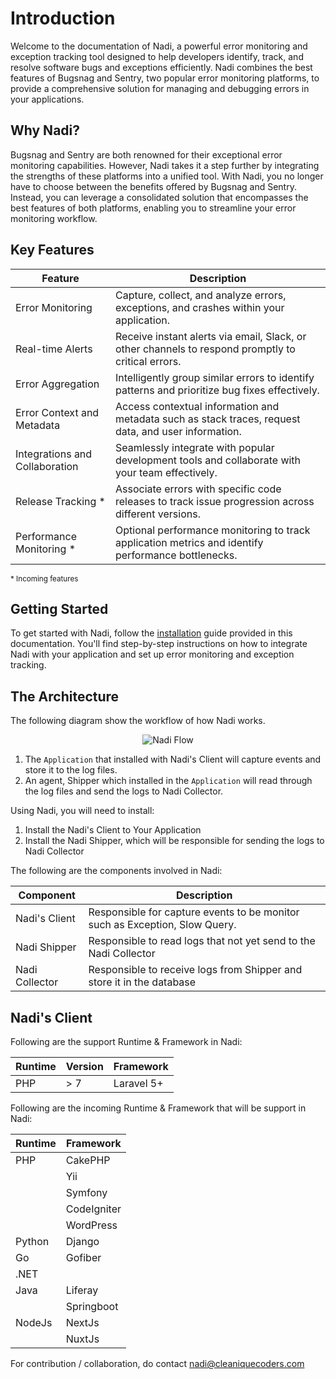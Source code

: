 # Introduction

Welcome to the documentation of Nadi, a powerful error monitoring and exception tracking tool designed to help developers identify, track, and resolve software bugs and exceptions efficiently. Nadi combines the best features of Bugsnag and Sentry, two popular error monitoring platforms, to provide a comprehensive solution for managing and debugging errors in your applications.

## Why Nadi?

Bugsnag and Sentry are both renowned for their exceptional error monitoring capabilities. However, Nadi takes it a step further by integrating the strengths of these platforms into a unified tool. With Nadi, you no longer have to choose between the benefits offered by Bugsnag and Sentry. Instead, you can leverage a consolidated solution that encompasses the best features of both platforms, enabling you to streamline your error monitoring workflow.

## Key Features

| Feature                  | Description                                                                                         |
|--------------------------|-----------------------------------------------------------------------------------------------------|
| Error Monitoring         | Capture, collect, and analyze errors, exceptions, and crashes within your application.               |
| Real-time Alerts         | Receive instant alerts via email, Slack, or other channels to respond promptly to critical errors.    |
| Error Aggregation        | Intelligently group similar errors to identify patterns and prioritize bug fixes effectively.        |
| Error Context and Metadata | Access contextual information and metadata such as stack traces, request data, and user information. |
| Integrations and Collaboration | Seamlessly integrate with popular development tools and collaborate with your team effectively.  |
| Release Tracking *        | Associate errors with specific code releases to track issue progression across different versions.    |
| Performance Monitoring *  | Optional performance monitoring to track application metrics and identify performance bottlenecks.   |

<small>\* Incoming features</small>

## Getting Started

To get started with Nadi, follow the [installation](/1.0/installation.html) guide provided in this documentation. You'll find step-by-step instructions on how to integrate Nadi with your application and set up error monitoring and exception tracking.

## The Architecture

The following diagram show the workflow of how Nadi works.

<center><img src="/assets/img/flow.png" alt="Nadi Flow" /></center>

1. The `Application` that installed with Nadi's Client will capture events and store it to the log files.
2. An agent, Shipper which installed in the `Application` will read through the log files and send the logs to Nadi Collector.

Using Nadi, you will need to install:

1. Install the Nadi's Client to Your Application
2. Install the Nadi Shipper, which will be responsible for sending the logs to Nadi Collector

The following are the components involved in Nadi:

| Component                  | Description                                                                 |
|----------------------------|-----------------------------------------------------------------------------|
| Nadi's Client              | Responsible for capture events to be monitor such as Exception, Slow Query. |
| Nadi Shipper               | Responsible to read logs that not yet send to the Nadi Collector            |
| Nadi Collector             | Responsible to receive logs from Shipper and store it in the database       |

## Nadi's Client

Following are the support Runtime & Framework in Nadi:

| Runtime | Version | Framework  |
|---------|---------|------------|
| PHP     | > 7     | Laravel 5+ |

Following are the incoming Runtime & Framework that will be support in Nadi:

| Runtime | Framework   |
|---------|-------------|
| PHP     | CakePHP     |
|         | Yii         |
|         | Symfony     |
|         | CodeIgniter |
|         | WordPress   |
| Python  | Django      |
| Go      | Gofiber     |
| .NET    |             |
| Java    | Liferay     |
|         | Springboot  |
| NodeJs  | NextJs      |
|         | NuxtJs      |

For contribution / collaboration, do contact <a href="mailto:nasrul@cleaniquecoders.com?subject=Working with Nadi&body=Hi, I would like to participate in the contribution in Nadi. Following are my details: ">nadi@cleaniquecoders.com</a>

